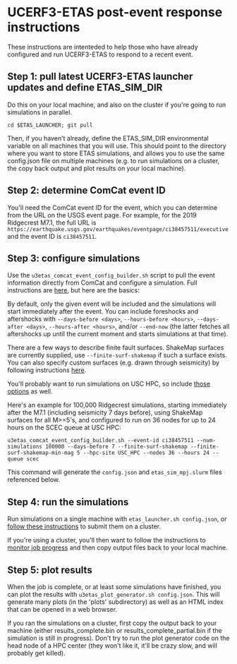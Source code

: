 # UCERF3-ETAS post-event response instructions

These instructions are intenteded to help those who have already configured and run UCERF3-ETAS to respond to a recent event.

## Step 1: pull latest UCERF3-ETAS launcher updates and define ETAS_SIM_DIR

Do this on your local machine, and also on the cluster if you're going to run simulations in parallel.

`cd $ETAS_LAUNCHER; git pull`

Then, if you haven't already, define the ETAS_SIM_DIR environmental variable on all machines that you will use. This should point to the directory where you want to store ETAS simulations, and allows you to use the same config.json file on multiple machines (e.g. to run simulations on a cluster, the copy back output and plot results on your local machine).

## Step 2: determine ComCat event ID

You'll need the ComCat event ID for the event, which you can determine from the URL on the USGS event page. For example, for the 2019 Ridgecrest M7.1, the full URL is `https://earthquake.usgs.gov/earthquakes/eventpage/ci38457511/executive` and the event ID is `ci38457511`.

## Step 3: configure simulations

Use the `u3etas_comcat_event_config_builder.sh` script to pull the event information directly from ComCat and configure a simulation. Full instructions are [here](CONFIGURING_SIMULATIONS.md#configuring-simulations-for-comcat-events), but here are the basics:

By default, only the given event will be included and the simulations will start immediately after the event. You can include foreshocks and aftershocks with `--days-before <days>`, `--hours-before <hours>`, `--days-after <days>`, `--hours-after <hours>`, and/or `--end-now` (the latter fetches all aftershocks up until the current moment and starts simulations at that time).

There are a few ways to describe finite fault surfaces. ShakeMap surfaces are currently supplied, use `--finite-surf-shakemap` if such a surface exists. You can also specify custom surfaces (e.g. drawn through seismicity) by following instructions [here](CONFIGURING_SIMULATIONS.md#building-your-own-custom-surface).

You'll probably want to run simulations on USC HPC, so include [those options](CONFIGURING_SIMULATIONS.md#hpc-options) as well.

Here's an example for 100,000 Ridgecrest simulations, starting immediately after the M7.1 (including seismicity 7 days before), using ShakeMap surfaces for all M>=5's, and configured to run on 36 nodes for up to 24 hours on the SCEC queue at USC HPC:

`u3etas_comcat_event_config_builder.sh --event-id ci38457511 --num-simulations 100000 --days-before 7 --finite-surf-shakemap --finite-surf-shakemap-min-mag 5 --hpc-site USC_HPC --nodes 36 --hours 24 --queue scec`

This command will generate the `config.json` and `etas_sim_mpj.slurm` files referenced below.

## Step 4: run the simulations

Run simulations on a single machine with `etas_launcher.sh config.json`, or [follow these instructions](parallel/README.md#submitting-the-slurm-parallel-etas-job) to submit them on a cluster.

If you're using a cluster, you'll then want to follow the instructions to [monitor job progress](parallel/README.md#monitoring-job-progress) and then copy output files back to your local machine.

## Step 5: plot results

When the job is complete, or at least some simulations have finished, you can plot the results with `u3etas_plot_generator.sh config.json`. This will generate many plots (in the 'plots' subdirectory) as well as an HTML index that can be opened in a web browser.

If you ran the simulations on a cluster, first copy the output back to your machine (either results_complete.bin or results_complete_partial.bin if the simulation is still in progress). Don't try to run the plot generator code on the head node of a HPC center (they won't like it, it'll be crazy slow, and will probably get killed).
